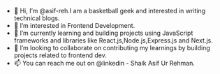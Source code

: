 - 👋 Hi, I’m @asif-reh.I am a basketball geek and interested in writing technical blogs.
- 👀 I’m interested in Frontend Development.
- 🌱 I’m currently learning and building projects using JavaScript frameworks and libraries like React.js,Node.js,Express.js and Next.js.
- 💞️ I’m looking to collaborate on contributing my learnings by building projects related to frontend dev.
- 📫 You can reach me out on @linkedin - Shaik Asif Ur Rehman.

<!---
asif-reh/asif-reh is a ✨ special ✨ repository because its `README.md` (this file) appears on your GitHub profile.
You can click the Preview link to take a look at your changes.
--->
